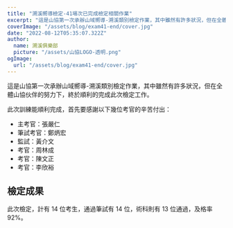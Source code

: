 ```yaml
---
title: "溯溪嚮導檢定-41場次已完成檢定相關作業"
excerpt: "這是山協第一次承辦山域嚮導-溯溪類別檢定作業，其中雖然有許多狀況，但在全體山協伙伴的努力下，終於順利的完成此次檢定工作。"
coverImage: "/assets/blog/exam41-end/cover.jpg"
date: "2022-08-12T05:35:07.322Z"
author:
  name: 溯溪俱樂部
  picture: "/assets/山協LOGO-透明.png"
ogImage:
  url: "/assets/blog/exam41-end/cover.jpg"
---
```


這是山協第一次承辦山域嚮導-溯溪類別檢定作業，其中雖然有許多狀況，但在全體山協伙伴的努力下，終於順利的完成此次檢定工作。

此次訓練能順利完成，首先要感謝以下幾位考官的辛苦付出：

- 主考官：張嚴仁
- 筆試考官：鄭炳宏
- 監試：黃介文
- 考官：周林成
- 考官：陳文正
- 考官：李欣裕

## 檢定成果

此次檢定，計有 14 位考生，通過筆試有 14 位，術科則有 13 位通過，及格率 92%。

